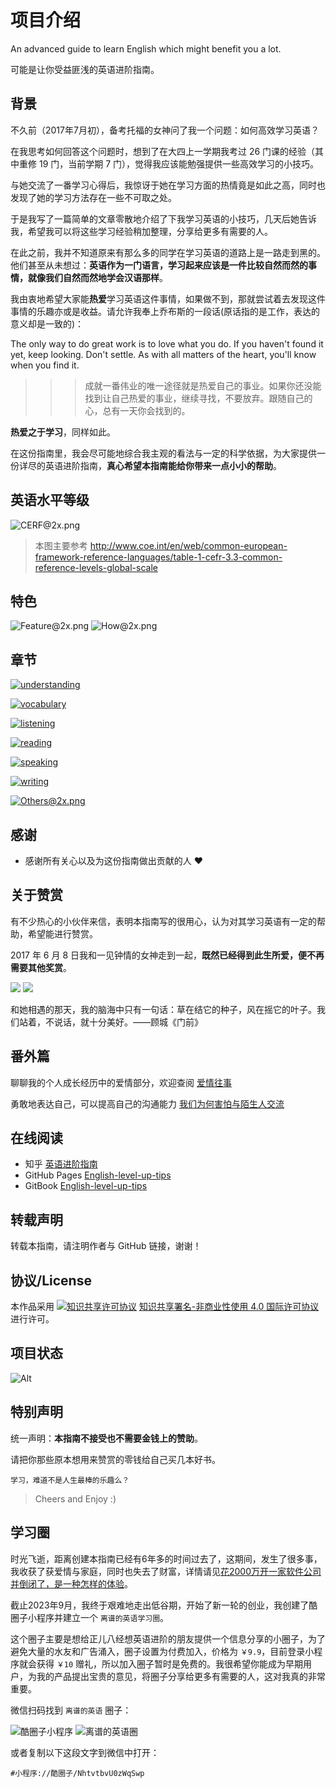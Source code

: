 # 项目介绍

An advanced guide to learn English which might benefit you a lot.

可能是让你受益匪浅的英语进阶指南。

## 背景

不久前（2017年7月初），备考托福的女神问了我一个问题：如何高效学习英语？


在我思考如何回答这个问题时，想到了在大四上一学期我考过 26 门课的经验（其中重修 19 门，当前学期 7 门），觉得我应该能勉强提供一些高效学习的小技巧。

与她交流了一番学习心得后，我惊讶于她在学习方面的热情竟是如此之高，同时也发现了她的学习方法存在一些不可取之处。

于是我写了一篇简单的文章零散地介绍了下我学习英语的小技巧，几天后她告诉我，希望我可以将这些学习经验稍加整理，分享给更多有需要的人。

在此之前，我并不知道原来有那么多的同学在学习英语的道路上是一路走到黑的。
他们甚至从未想过：**英语作为一门语言，学习起来应该是一件比较自然而然的事情，就像我们自然而然地学会汉语那样**。

我由衷地希望大家能**热爱**学习英语这件事情，如果做不到，那就尝试着去发现这件事情的乐趣亦或是收益。请允许我奉上乔布斯的一段话(原话指的是工作，表达的意义却是一致的)：

The only way to do great work is to love what you do. If you haven't found it yet, keep looking. Don't settle. As with all matters of the heart, you'll know when you find it.
>>>成就一番伟业的唯一途径就是热爱自己的事业。如果你还没能找到让自己热爱的事业，继续寻找，不要放弃。跟随自己的心，总有一天你会找到的。

**热爱之于学习**，同样如此。

在这份指南里，我会尽可能地综合我主观的看法与一定的科学依据，为大家提供一份详尽的英语进阶指南，**真心希望本指南能给你带来一点小小的帮助**。

## 英语水平等级

![CERF@2x.png](assets/CEFR@2x.png)

> 本图主要参考 http://www.coe.int/en/web/common-european-framework-reference-languages/table-1-cefr-3.3-common-reference-levels-global-scale

## 特色

![Feature@2x.png](assets/Feature.png)
![How@2x.png](assets/How.png)

## 章节

[![understanding](assets/understanding@2x.png)](part-1/1-understanding.md)

[![vocabulary](assets/vocabulary@2x.png)](part-1/2-vocabulary.md)

[![listening](assets/listening@2x.png)](part-1/3-listening.md)

[![reading](assets/reading@2x.png)](part-1/4-reading.md)

[![speaking](assets/speaking@2x.png)](part-1/5-speaking.md)

[![writing](assets/writing@2x.png)](part-1/6-writing.md)

[![Others@2x.png](assets/Others@2x.png)](part-2/x-misc.md)


## 感谢

- 感谢所有关心以及为这份指南做出贡献的人 ❤️

## 关于赞赏

有不少热心的小伙伴来信，表明本指南写的很用心，认为对其学习英语有一定的帮助，希望能进行赞赏。

2017 年 6 月 8 日我和一见钟情的女神走到一起，**既然已经得到此生所爱，便不再需要其他奖赏**。 

![](assets/l1.jpeg)
![](assets/l3.jpeg)

   和她相遇的那天，我的脑海中只有一句话：草在结它的种子，风在摇它的叶子。我们站着，不说话，就十分美好。——顾城《门前》



## 番外篇

聊聊我的个人成长经历中的爱情部分，欢迎查阅 [爱情往事]([https://www.zhihu.com/column/c_1447635258011660288](https://github.com/byoungd/English-level-up-tips/tree/master/part-3))

勇敢地表达自己，可以提高自己的沟通能力 [我们为何害怕与陌生人交流](https://github.com/byoungd/me/blob/main/blog/3.why-we-are-afraid-to-communicate-with-strangers.md)


## 在线阅读

- 知乎 [英语进阶指南](https://www.zhihu.com/column/c_1453146248568631296)
- GitHub Pages [English-level-up-tips](https://byoungd.github.io/English-level-up-tips/#/) 
- GitBook [English-level-up-tips](https://babyyoung.gitbook.io/english-level-up-tips/)

## 转载声明

转载本指南，请注明作者与 GitHub 链接，谢谢！


## 协议/License

本作品采用 <a rel="license" href="http://creativecommons.org/licenses/by-nc/4.0/"><img alt="知识共享许可协议" style="border-width:0" src="https://i.creativecommons.org/l/by-nc/4.0/88x31.png" /></a> <a rel="license" href="http://creativecommons.org/licenses/by-nc/4.0/">知识共享署名-非商业性使用 4.0 国际许可协议</a> 进行许可。

## 项目状态

![Alt](https://repobeats.axiom.co/api/embed/e9f25b6200dc09f2d6d831bca87c5035869980fd.svg "Repobeats analytics image")


## 特别声明

统一声明：**本指南不接受也不需要金钱上的赞助**。

请把你那些原本想用来赞赏的零钱给自己买几本好书。

    学习，难道不是人生最棒的乐趣么？

> Cheers and Enjoy :)


## 学习圈

时光飞逝，距离创建本指南已经有6年多的时间过去了，这期间，发生了很多事，我收获了获爱情与家庭，同时也失去了财富，详情请见[花2000万开一家软件公司并倒闭了，是一种怎样的体验](https://zhuanlan.zhihu.com/p/653380203)。

截止2023年9月，我终于艰难地走出低谷期，开始了新一轮的创业，我创建了酷圈子小程序并建立一个 `离谱的英语学习圈`。

这个圈子主要是想给正儿八经想英语进阶的朋友提供一个信息分享的小圈子，为了避免大量的水友和广告涌入，圈子设置为付费加入，价格为 `￥9.9`，目前登录小程序就会获得 `￥10` 赠礼，所以加入圈子暂时是免费的。我很希望你能成为早期用户，为我的产品提出宝贵的意见，将圈子分享给更多有需要的人，这对我真的非常重要。

微信扫码找到 `离谱的英语` 圈子：

![酷圈子小程序](/assets/ku0mp.jpg)
![离谱的英语圈](/assets/mp-q.jpg)

或者复制以下这段文字到微信中打开：

`#小程序://酷圈子/NhtvtbvU0zWqSwp`
